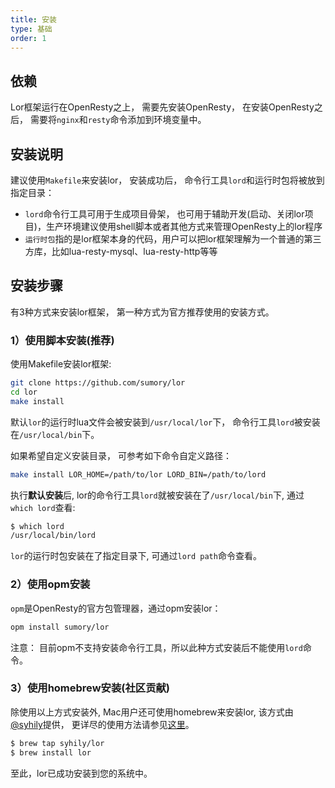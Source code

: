 ```yaml
---
title: 安装
type: 基础
order: 1
---
```


## 依赖

Lor框架运行在OpenResty之上， 需要先安装OpenResty， 在安装OpenResty之后， 需要将`nginx`和`resty`命令添加到环境变量中。

## 安装说明

建议使用`Makefile`来安装lor， 安装成功后， 命令行工具`lord`和运行时包将被放到指定目录：

- `lord`命令行工具可用于生成项目骨架， 也可用于辅助开发(启动、关闭lor项目)，生产环境建议使用shell脚本或者其他方式来管理OpenResty上的lor程序
- `运行时包`指的是lor框架本身的代码，用户可以把lor框架理解为一个普通的第三方库，比如lua-resty-mysql、lua-resty-http等等

## 安装步骤

有3种方式来安装lor框架， 第一种方式为官方推荐使用的安装方式。

### 1）使用脚本安装(推荐)

使用Makefile安装lor框架:

```bash
git clone https://github.com/sumory/lor
cd lor
make install
```

默认`lor`的运行时lua文件会被安装到`/usr/local/lor`下， 命令行工具`lord`被安装在`/usr/local/bin`下。

如果希望自定义安装目录， 可参考如下命令自定义路径：

```bash
make install LOR_HOME=/path/to/lor LORD_BIN=/path/to/lord
```

执行**默认安装**后, lor的命令行工具`lord`就被安装在了`/usr/local/bin`下, 通过`which lord`查看:

```bash
$ which lord
/usr/local/bin/lord
```

`lor`的运行时包安装在了指定目录下, 可通过`lord path`命令查看。


### 2）使用opm安装

`opm`是OpenResty的官方包管理器，通过opm安装lor：

```bash
opm install sumory/lor
```

注意： 目前opm不支持安装命令行工具，所以此种方式安装后不能使用`lord`命令。


### 3）使用homebrew安装(社区贡献)

除使用以上方式安装外, Mac用户还可使用homebrew来安装lor, 该方式由[@syhily](https://github.com/syhily)提供， 更详尽的使用方法请参见[这里](https://github.com/syhily/homebrew-lor)。

```bash
$ brew tap syhily/lor
$ brew install lor
```



至此，lor已成功安装到您的系统中。
